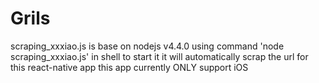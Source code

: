 # Grils
   scraping_xxxiao.js is base on nodejs v4.4.0
   using command 'node scraping_xxxiao.js' in shell to start it
   it will automatically scrap the url for this react-native app
   this app currently ONLY support iOS
